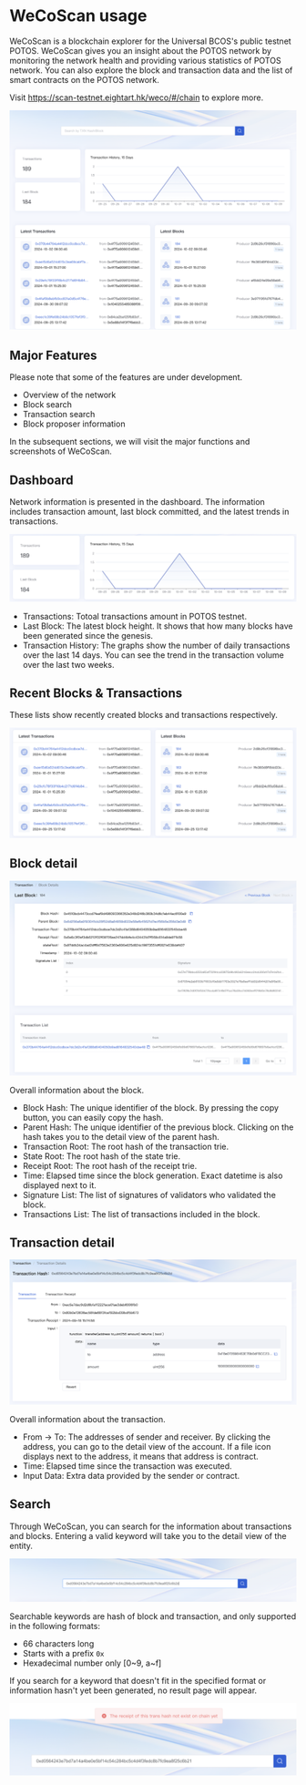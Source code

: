 # WeCoScan usage

WeCoScan is a blockchain explorer for the Universal BCOS's public testnet POTOS. WeCoScan gives you an insight about the POTOS network by monitoring the network health and providing various statistics of POTOS network. You can also explore the block and transaction data and the list of smart contracts on the POTOS network.

Visit https://scan-testnet.eightart.hk/weco/#/chain to explore more.

![](./WeCoScan-main.png)

## Major Features

Please note that some of the features are under development.

* Overview of the network
* Block search
* Transaction search
* Block proposer information

In the subsequent sections, we will visit the major functions and screenshots of WeCoScan.

## Dashboard

Network information is presented in the dashboard. The information includes transaction amount, last block committed, and the latest trends in transactions.

![](./wecoscan-dashboard.png)

* Transactions: Totoal transactions amount in POTOS testnet.
* Last Block: The latest block height. It shows that how many blocks have been generated since the genesis.
* Transaction History: The graphs show the number of daily transactions over the last 14 days. You can see the trend in the transaction volume over the last two weeks.

## Recent Blocks & Transactions

These lists show recently created blocks and transactions respectively.

![](./wecoscan-recent.png)

## Block detail

![](./wecoscan-block.png)

Overall information about the block.

* Block Hash: The unique identifier of the block. By pressing the copy button, you can easily copy the hash.
* Parent Hash: The unique identifier of the previous block. Clicking on the hash takes you to the detail view of the parent hash.
* Transaction Root: The root hash of the transaction trie.
* State Root: The root hash of the state trie.
* Receipt Root: The root hash of the receipt trie.
* Time: Elapsed time since the block generation. Exact datetime is also displayed next to it.
* Signature List: The list of signatures of validators who validated the block.
* Transactions List: The list of transactions included in the block.

## Transaction detail

![](./wecoscan-tx.png)

Overall information about the transaction.

* From -&gt; To: The addresses of sender and receiver. By clicking the address, you can go to the detail view of the account. If a file icon displays next to the address, it means that address is contract.
* Time: Elapsed time since the transaction was executed.
* Input Data: Extra data provided by the sender or contract.

## Search

Through WeCoScan, you can search for the information about transactions and blocks. Entering a valid keyword will take you to the detail view of the entity.

![](./wecoscan-search.png)

Searchable keywords are hash of block and transaction, and only supported in the following formats:

* 66 characters long
* Starts with a prefix `0x`
* Hexadecimal number only \[0~9, a~f\]

If you search for a keyword that doesn't fit in the specified format or information hasn't yet been generated, no result page will appear.

![](./wecoscan-search-error.png)
